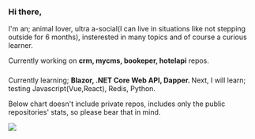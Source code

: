 ### Hi there, 
I'm an; 
animal lover, 
ultra a-social(I can live in situations like not stepping outside for 6 months), 
insterested in many topics and of course a curious learner.
<!--
**kubila/kubila** is a ✨ _special_ ✨ repository because its `README.md` (this file) appears on your GitHub profile.

Here are some ideas to get you started:

- 🔭 I’m currently working on ...
- 🌱 I’m currently learning ...
- 👯 I’m looking to collaborate on ...
- 🤔 I’m looking for help with ...
- 💬 Ask me about ...
- 📫 How to reach me: ...
- 😄 Pronouns: ...
- ⚡ Fun fact: ...
-->
Currently working on <b>crm, mycms, bookeper, hotelapi</b> repos.
###
Currently learning;
<b>
  Blazor, .NET Core Web API, Dapper.
  </b>
  Next, I will learn; testing Javascript(Vue,React), Redis, Python.
  
  Below chart doesn't include private repos, includes only the public repositories' stats, so please bear that in mind.
  
  <a href="https://github.com/kubila">
  <img align="center" src="https://github-readme-stats.vercel.app/api/top-langs/?username=kubila&count_private=true&layout=compact&show_icons=true&theme=vue" />
</a>
<!--
<a href="https://github.com/kubila">
  <img align="center" src="https://github-readme-stats.vercel.app/api?username=kubila&count_private=true" /> 
</a>-->
